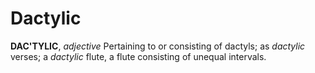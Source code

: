 # Dactylic

**DAC'TYLIC**, _adjective_ Pertaining to or consisting of dactyls; as _dactylic_ verses; a _dactylic_ flute, a flute consisting of unequal intervals.